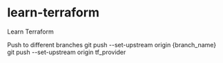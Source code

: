 # learn-terraform
Learn Terraform

Push to different branches
git push --set-upstream origin {branch_name}
git push --set-upstream origin tf_provider
